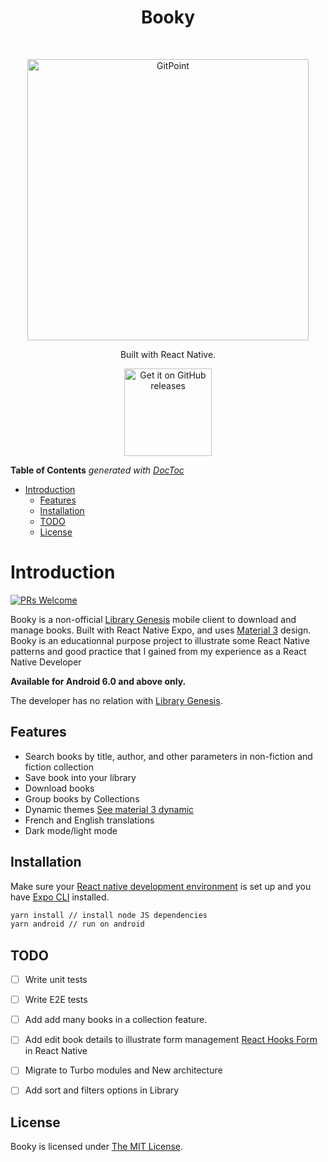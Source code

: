 <h1 align="center"> Booky </h1> <br>
<p align="center">
    <img alt="GitPoint" title="GitPoint" src="https://i.imgur.com/ddp8k8M.png" width="450">
</p>

<p align="center">
  Built with React Native.
</p>

<p align="center">
  <a href="https://github.com/PopJoestar/Booky/releases/new">
    <img alt="Get it on GitHub releases" title="GitHub releases" src="https://i.ibb.co/q0mdc4Z/get-it-on-github.png" width="140">
  </a>
</p>

<!-- START doctoc generated TOC please keep comment here to allow auto update -->
<!-- DON'T EDIT THIS SECTION, INSTEAD RE-RUN doctoc TO UPDATE -->
**Table of Contents**  *generated with [DocToc](https://github.com/thlorenz/doctoc)*

- [Introduction](#introduction)
  - [Features](#features)
  - [Installation](#installation)
  - [TODO](#todo)
  - [License](#license)

<!-- END doctoc generated TOC please keep comment here to allow auto update -->


# Introduction

[![PRs Welcome](https://img.shields.io/badge/PRs-welcome-brightgreen.svg?style=flat-square)](http://makeapullrequest.com)

Booky is a non-official [Library Genesis](https://libgen.rs/) mobile client to download and manage books. Built with React Native Expo, and uses [Material 3](https://m3.material.io) design. Booky is an educationnal purpose project to illustrate some React Native patterns and good practice that I gained from my experience as a React Native Developer

**Available for Android 6.0 and above only.**

The developer has no relation with [Library Genesis](https://libgen.rs/).

## Features

- Search books by title, author, and other parameters in non-fiction and fiction collection
- Save book into your library 
- Download books
- Group books by Collections
- Dynamic themes [See material 3 dynamic](https://m3.material.io/styles/color/dynamic-color/overview)
- French and English translations
- Dark mode/light mode

## Installation

Make sure your [React native development environment](https://reactnative.dev/docs/environment-setup) is set up and you have [Expo CLI](https://docs.expo.dev/get-started/installation/) installed.

```bash
yarn install // install node JS dependencies
yarn android // run on android
```

## TODO
- [ ] Write unit tests
- [ ] Write E2E tests
- [ ] Add add many books in a collection feature.
- [ ] Add edit book details to illustrate form management [React Hooks Form](https://www.react-hook-form.com) in React Native 
- [ ] Migrate to Turbo modules and New architecture
- [ ] Add sort and filters options in Library


## License

Booky is licensed under [The MIT License](LICENSE).